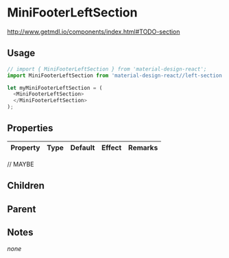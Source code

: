 # MiniFooterLeftSection

http://www.getmdl.io/components/index.html#TODO-section


## Usage

```javascript
// import { MiniFooterLeftSection } from 'material-design-react';
import MiniFooterLeftSection from 'material-design-react//left-section';

let myMiniFooterLeftSection = (
  <MiniFooterLeftSection>
  </MiniFooterLeftSection>
);
```



## Properties

Property | Type | Default | Effect | Remarks
-------- | -----| ------- | ------ | -------

// MAYBE


## Children

## Parent

[](..//README.md)


## Notes

*none*
